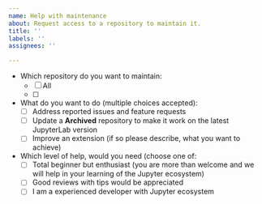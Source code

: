 ```yaml
---
name: Help with maintenance
about: Request access to a repository to maintain it.
title: ''
labels: ''
assignees: ''

---
```


- Which repository do you want to maintain:
  - [ ] All
  - [ ] <!--URL to the repository-->
- What do you want to do (multiple choices accepted):
  - [ ] Address reported issues and feature requests
  - [ ] Update a **Archived** repository to make it work on the latest JupyterLab version
  - [ ] Improve an extension (if so please describe, what you want to achieve)
- Which level of help, would you need (choose one of:
  - [ ] Total beginner but enthusiast (you are more than welcome and we will help in your learning of the Jupyter ecosystem)
  - [ ] Good reviews with tips would be appreciated
  - [ ] I am a experienced developer with Jupyter ecosystem
